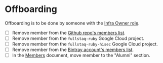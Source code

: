 # Offboarding

Offboarding is to be done by someone with the [Infra Owner role](roles.md).

 - [ ] Remove member from the [Github repo's members list](https://github.com/fullstaq-labs/fullstaq-ruby-infra/settings/access).
 - [ ] Remove member from the `fullstaq-ruby` Google Cloud project.
 - [ ] Remove member from the `fullstaq-ruby-hisec` Google Cloud project.
 - [ ] Remove member from the [Bintray account's members list](https://bintray.com/fullstaq/organization/edit).
 - [ ] In the [Members](members.md) document, move member to the "Alumni" section.

